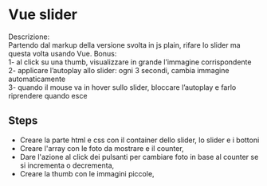 Vue slider
===
Descrizione:<br>
Partendo dal markup della versione svolta in js plain, rifare lo slider ma questa volta usando Vue.
Bonus:<br>
1- al click su una thumb, visualizzare in grande l’immagine corrispondente<br>
2- applicare l’autoplay allo slider: ogni 3 secondi, cambia immagine automaticamente<br>
3- quando il mouse va in hover sullo slider, bloccare l’autoplay e farlo riprendere quando esce<br>

## Steps
- Creare la parte html e css con il container dello slider, lo slider e i bottoni
- Creare l'array con le foto da mostrare e il counter,
- Dare l'azione al click dei pulsanti per cambiare foto in base al counter se si incrementa o decrementa,
- Creare la thumb con le immagini piccole,

